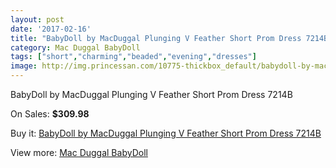 ```yaml
---
layout: post
date: '2017-02-16'
title: "BabyDoll by MacDuggal Plunging V Feather Short Prom Dress 7214B"
category: Mac Duggal BabyDoll
tags: ["short","charming","beaded","evening","dresses"]
image: http://img.princessan.com/10775-thickbox_default/babydoll-by-macduggal-plunging-v-feather-short-prom-dress-7214b.jpg
---
```

BabyDoll by MacDuggal Plunging V Feather Short Prom Dress 7214B

On Sales: **$309.98**
<a href="https://www.princessan.com/en/mac-duggal-babydoll/4774-babydoll-by-macduggal-plunging-v-feather-short-prom-dress-7214b.html"><amp-img layout="responsive" width="600" height="600" src="//img.princessan.com/10775-thickbox_default/babydoll-by-macduggal-plunging-v-feather-short-prom-dress-7214b.jpg" alt="BabyDoll by MacDuggal Plunging V Feather Short Prom Dress 7214B 0" /></a>

Buy it: [BabyDoll by MacDuggal Plunging V Feather Short Prom Dress 7214B](https://www.princessan.com/en/mac-duggal-babydoll/4774-babydoll-by-macduggal-plunging-v-feather-short-prom-dress-7214b.html "BabyDoll by MacDuggal Plunging V Feather Short Prom Dress 7214B")

View more: [Mac Duggal BabyDoll](https://www.princessan.com/en/35-mac-duggal-babydoll "Mac Duggal BabyDoll")